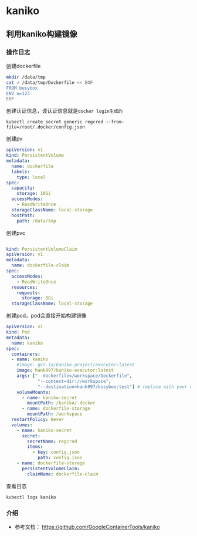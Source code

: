# kaniko

## 利用kaniko构建镜像
### 操作日志
创建dockerfile
```bash
mkdir /data/tmp
cat > /data/tmp/Dockerfile << EOF
FROM busybox
ENV a=123
EOF
```

创建认证信息，该认证信息就是`docker login生成的`
```
kubectl create secret generic regcred --from-file=/root/.docker/config.json
```

创建pv

```yaml
apiVersion: v1
kind: PersistentVolume
metadata:
  name: dockerfile
  labels:
    type: local
spec:
  capacity:
    storage: 10Gi
  accessModes:
    - ReadWriteOnce
  storageClassName: local-storage
  hostPath:
    path: /data/tmp
```

创建pvc
```yaml

kind: PersistentVolumeClaim
apiVersion: v1
metadata:
  name: dockerfile-claim
spec:
  accessModes:
    - ReadWriteOnce
  resources:
    requests:
      storage: 8Gi
  storageClassName: local-storage
```

创建pod，pod会直接开始构建镜像

```yaml
apiVersion: v1
kind: Pod
metadata:
  name: kaniko
spec:
  containers:
  - name: kaniko
    #image: gcr.io/kaniko-project/executor:latest
    image: hank997/kaniko-executor:latest
    args: ["--dockerfile=/workspace/Dockerfile",
            "--context=dir://workspace",
            "--destination=hank997/busybox:test"] # replace with your dockerhub account
    volumeMounts:
      - name: kaniko-secret
        mountPath: /kaniko/.docker
      - name: dockerfile-storage
        mountPath: /workspace
  restartPolicy: Never
  volumes:
    - name: kaniko-secret
      secret:
        secretName: regcred
        items:
          - key: config.json
            path: config.json
    - name: dockerfile-storage
      persistentVolumeClaim:
        claimName: dockerfile-claim
```
查看日志
```
kubectl logs kaniko
```

### 介绍

- 参考文档： https://github.com/GoogleContainerTools/kaniko
